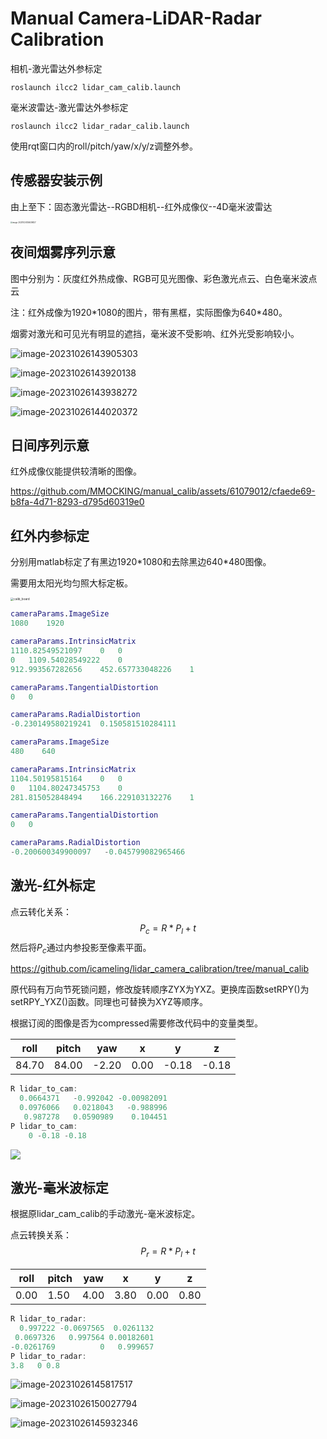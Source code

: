 # Manual Camera-LiDAR-Radar Calibration

相机-激光雷达外参标定

```shell
roslaunch ilcc2 lidar_cam_calib.launch
```

毫米波雷达-激光雷达外参标定

```shell
roslaunch ilcc2 lidar_radar_calib.launch
```

使用rqt窗口内的roll/pitch/yaw/x/y/z调整外参。

## 传感器安装示例

由上至下：固态激光雷达--RGBD相机--红外成像仪--4D毫米波雷达

<img src="pic/image-20231024104639827.png" alt="image-20231024104639827" style="zoom: 20%;" />

## 夜间烟雾序列示意

图中分别为：灰度红外热成像、RGB可见光图像、彩色激光点云、白色毫米波点云

注：红外成像为1920\*1080的图片，带有黑框，实际图像为640\*480。

烟雾对激光和可见光有明显的遮挡，毫米波不受影响、红外光受影响较小。

![image-20231026143905303](pic/image-20231026143905303.png)

![image-20231026143920138](pic/image-20231026143920138.png)

![image-20231026143938272](pic/image-20231026143938272.png)

![image-20231026144020372](pic/image-20231026144020372.png)

## 日间序列示意

红外成像仪能提供较清晰的图像。

https://github.com/MMOCKING/manual_calib/assets/61079012/cfaede69-b8fa-4d71-8293-d795d60319e0

## 红外内参标定

分别用matlab标定了有黑边1920\*1080和去除黑边640\*480图像。

需要用太阳光均匀照大标定板。

<img src="pic/calib_board.png" alt="calib_board" style="zoom:33%;" />

```matlab
cameraParams.ImageSize
1080    1920

cameraParams.IntrinsicMatrix
1110.82549521097	0	0
0	1109.54028549222	0
912.993567282656	452.657733048226	1

cameraParams.TangentialDistortion
0	0

cameraParams.RadialDistortion
-0.230149580219241	0.150581510284111
```

```matlab
cameraParams.ImageSize
480    640

cameraParams.IntrinsicMatrix
1104.50195815164	0	0
0	1104.80247345753	0
281.815052848494	166.229103132276	1

cameraParams.TangentialDistortion
0	0

cameraParams.RadialDistortion
-0.200600349900097   -0.045799082965466
```

## 激光-红外标定

点云转化关系：
$$
P_c = R * P_l + t
$$
然后将$P_c$通过内参投影至像素平面。

https://github.com/icameling/lidar_camera_calibration/tree/manual_calib

原代码有万向节死锁问题，修改旋转顺序ZYX为YXZ。更换库函数setRPY()为setRPY_YXZ()函数。同理也可替换为XYZ等顺序。

根据订阅的图像是否为compressed需要修改代码中的变量类型。

| roll  | pitch | yaw   | x    | y     | z     |
| ----- | ----- | ----- | ---- | ----- | ----- |
| 84.70 | 84.00 | -2.20 | 0.00 | -0.18 | -0.18 |

```cpp
R lidar_to_cam:
  0.0664371   -0.992042 -0.00982091
  0.0976066   0.0218043   -0.988996
   0.987278   0.0590989    0.104451
P lidar_to_cam:
    0 -0.18 -0.18
```

![](pic/calib_thermal.png)

## 激光-毫米波标定

根据原lidar_cam_calib的手动激光-毫米波标定。

点云转换关系：
$$
P_r=R*P_l+t
$$

| roll | pitch | yaw  | x    | y    | z    |
| ---- | ----- | ---- | ---- | ---- | ---- |
| 0.00 | 1.50  | 4.00 | 3.80 | 0.00 | 0.80 |

```cpp
R lidar_to_radar:
  0.997222 -0.0697565  0.0261132
 0.0697326   0.997564 0.00182601
-0.0261769          0   0.999657
P lidar_to_radar:
3.8   0 0.8
```

![image-20231026145817517](pic/image-20231026145817517.png)

![image-20231026150027794](pic/image-20231026150027794.png)

![image-20231026145932346](pic/image-20231026145932346.png)
